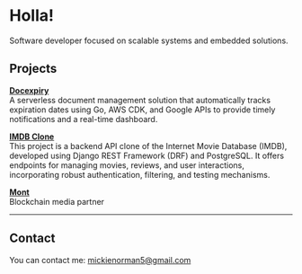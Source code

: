# Holla!

Software developer focused on scalable systems and embedded solutions.


## Projects

**[Docexpiry](https://github.com/heismyke/docexpiry)**  
A serverless document management solution that automatically tracks expiration dates using Go, AWS CDK, and Google APIs to provide timely notifications and a real-time dashboard.

**[IMDB Clone](https://github.com/heismyke/IMDB)**  
This project is a backend API clone of the Internet Movie Database (IMDB), developed using Django REST Framework (DRF) and PostgreSQL. It offers endpoints for managing movies, reviews, and user interactions, incorporating robust authentication, filtering, and testing mechanisms.

**[Mont](https://github.com/heismyke/mont)**  
Blockchain media partner

---
## Contact 
You can contact me: [mickienorman5@gmail.com](mailto:mickienorman5@gmail.com) 
